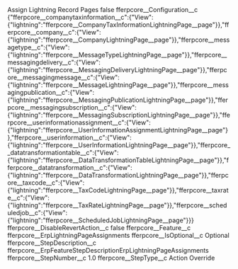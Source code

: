 <?xml version="1.0" encoding="UTF-8"?>
<CustomMetadata xmlns="http://soap.sforce.com/2006/04/metadata" xmlns:xsi="http://www.w3.org/2001/XMLSchema-instance" xmlns:xsd="http://www.w3.org/2001/XMLSchema">
    <label>Assign Lightning Record Pages</label>
    <protected>false</protected>
    <values>
        <field>fferpcore__Configuration__c</field>
        <value xsi:type="xsd:string">{&quot;fferpcore__companytaxinformation__c&quot;:{&quot;View&quot;:{&quot;lightning&quot;:&quot;fferpcore__CompanyTaxInformationLightningPage__page&quot;}},&quot;fferpcore__company__c&quot;:{&quot;View&quot;:{&quot;lightning&quot;:&quot;fferpcore__CompanyLightningPage__page&quot;}},&quot;fferpcore__messagetype__c&quot;:{&quot;View&quot;:{&quot;lightning&quot;:&quot;fferpcore__MessageTypeLightningPage__page&quot;}},&quot;fferpcore__messagingdelivery__c&quot;:{&quot;View&quot;:{&quot;lightning&quot;:&quot;fferpcore__MessagingDeliveryLightningPage__page&quot;}},&quot;fferpcore__messagingmessage__c&quot;:{&quot;View&quot;:{&quot;lightning&quot;:&quot;fferpcore__MessageLightningPage__page&quot;}},&quot;fferpcore__messagingpublication__c&quot;:{&quot;View&quot;:{&quot;lightning&quot;:&quot;fferpcore__MessagingPublicationLightningPage__page&quot;}},&quot;fferpcore__messagingsubscription__c&quot;:{&quot;View&quot;:{&quot;lightning&quot;:&quot;fferpcore__MessagingSubscriptionLightningPage__page&quot;}},&quot;fferpcore__userinformationassignment__c&quot;:{&quot;View&quot;:{&quot;lightning&quot;:&quot;fferpcore__UserInformationAssignmentLightningPage__page&quot;}},&quot;fferpcore__userinformation__c&quot;:{&quot;View&quot;:{&quot;lightning&quot;:&quot;fferpcore__UserInformationLightningPage__page&quot;}},&quot;fferpcore__datatransformationtable__c&quot;:{&quot;View&quot;:{&quot;lightning&quot;:&quot;fferpcore__DataTransformationTableLightningPage__page&quot;}},&quot;fferpcore__datatransformation__c&quot;:{&quot;View&quot;:{&quot;lightning&quot;:&quot;fferpcore__DataTransformationLightningPage__page&quot;}},&quot;fferpcore__taxcode__c&quot;:{&quot;View&quot;:{&quot;lightning&quot;:&quot;fferpcore__TaxCodeLightningPage__page&quot;}},&quot;fferpcore__taxrate__c&quot;:{&quot;View&quot;:{&quot;lightning&quot;:&quot;fferpcore__TaxRateLightningPage__page&quot;}},&quot;fferpcore__scheduledjob__c&quot;:{&quot;View&quot;:{&quot;lightning&quot;:&quot;fferpcore__ScheduledJobLightningPage__page&quot;}}}</value>
    </values>
    <values>
        <field>fferpcore__DisableRevertAction__c</field>
        <value xsi:type="xsd:boolean">false</value>
    </values>
    <values>
        <field>fferpcore__Feature__c</field>
        <value xsi:type="xsd:string">fferpcore__ErpLightningPageAssignments</value>
    </values>
    <values>
        <field>fferpcore__IsOptional__c</field>
        <value xsi:type="xsd:string">Optional</value>
    </values>
    <values>
        <field>fferpcore__StepDescription__c</field>
        <value xsi:type="xsd:string">fferpcore__ErpFeatureStepDescriptionErpLightningPageAssignments</value>
    </values>
    <values>
        <field>fferpcore__StepNumber__c</field>
        <value xsi:type="xsd:double">1.0</value>
    </values>
    <values>
        <field>fferpcore__StepType__c</field>
        <value xsi:type="xsd:string">Action Override</value>
    </values>
</CustomMetadata>
